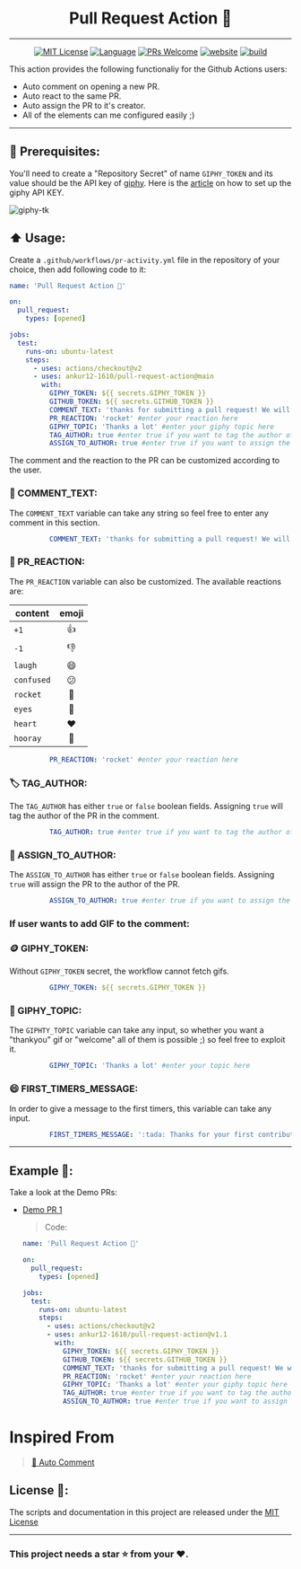 <h1 align="center">Pull Request Action 🚀</h1>

---

<p align="center">
  <a href="/wow-actions/auto-comment/blob/master/LICENSE"><img alt="MIT License" src="https://img.shields.io/github/license/ankur12-1610/pull-request-action?style=flat-square"></a>
  <a href="https://www.typescriptlang.org" rel="nofollow"><img alt="Language" src="https://img.shields.io/badge/language-TypeScript-blue.svg?style=flat-square"></a>
  <a href="https://github.com/ankur12-1610/pull-request-action/pulls"><img alt="PRs Welcome" src="https://img.shields.io/badge/PRs-Welcome-brightgreen.svg?style=flat-square" ></a>
  <a href="https://github.com/marketplace/actions/pull-request-action" rel="nofollow"><img alt="website" src="https://img.shields.io/static/v1?label=&labelColor=505050&message=Marketplace&color=0076D6&style=flat-square&logo=google-chrome&logoColor=0076D6" ></a>
  <a href="https://github.com/ankur12-1610/pull-request-action/workflows/pr-activity.yml"><img alt="build" src="https://img.shields.io/github/workflow/status/wow-actions/auto-comment/Release/master?logo=github&style=flat-square" ></a>
</p>

This action provides the following functionaliy for the Github Actions users:

- Auto comment on opening a new PR.
- Auto react to the same PR.
- Auto assign the PR to it's creator.
- All of the elements can me configured easily ;)

---

## 📝 Prerequisites:

You'll need to create a "Repository Secret" of name `GIPHY_TOKEN` and its value should be the API key of [giphy](https://giphy.com/). Here is the [article](https://support.giphy.com/hc/en-us/articles/360020283431-Request-A-GIPHY-API-Key) on how to set up the giphy API KEY.

![giphy-tk](https://user-images.githubusercontent.com/76884959/147668001-4856c7f5-fe79-4ae8-a01d-fb9f1edef88f.png)

## :arrow_up: Usage:

Create a `.github/workflows/pr-activity.yml` file in the repository of your choice, then add following code to it:

```yaml
name: 'Pull Request Action 🚀'

on:
  pull_request:
    types: [opened]

jobs:
  test:
    runs-on: ubuntu-latest
    steps:
      - uses: actions/checkout@v2
      - uses: ankur12-1610/pull-request-action@main
        with:
          GIPHY_TOKEN: ${{ secrets.GIPHY_TOKEN }}
          GITHUB_TOKEN: ${{ secrets.GITHUB_TOKEN }}
          COMMENT_TEXT: 'thanks for submitting a pull request! We will try to review it as soon as we can :)' #enter your custom comment in the content variable
          PR_REACTION: 'rocket' #enter your reaction here
          GIPHY_TOPIC: 'Thanks a lot' #enter your giphy topic here
          TAG_AUTHOR: true #enter true if you want to tag the author of the pull request
          ASSIGN_TO_AUTHOR: true #enter true if you want to assign the pull request to the author of the pull request
```

The comment and the reaction to the PR can be customized according to the user.

### 💬 COMMENT_TEXT:

The `COMMENT_TEXT` variable can take any string so feel free to enter any comment in this section.
```yml
          COMMENT_TEXT: 'thanks for submitting a pull request! We will try to review it as soon as we can :)' #enter your custom comment in the content variable

```

### 🚀 PR_REACTION:

The `PR_REACTION` variable can also be customized. The available reactions are:

| content    | emoji |
| ---------- | :---: |
| `+1`       |  👍   |
| `-1`       |  👎   |
| `laugh`    |  😄   |
| `confused` |  😕   |
| `rocket`   |  🚀   |
| `eyes`     |  👀   |
| `heart`    |  ❤️   |
| `hooray`   |  🎉   |
```yml
          PR_REACTION: 'rocket' #enter your reaction here
```


### 🏷️ TAG_AUTHOR:

The `TAG_AUTHOR` has either `true` or `false` boolean fields. Assigning `true` will tag the author of the PR in the comment.
```yml
          TAG_AUTHOR: true #enter true if you want to tag the author of the pull request or enter fase

```

### 🏁 ASSIGN_TO_AUTHOR:

The `ASSIGN_TO_AUTHOR` has either `true` or `false` boolean fields. Assigning `true` will assign the PR to the author of the PR.
```yml
          ASSIGN_TO_AUTHOR: true #enter true if you want to assign the pull request to the author or enter false

```

### If user wants to add GIF to the comment:

### 🪙 GIPHY_TOKEN:

Without `GIPHY_TOKEN` secret, the workflow cannot fetch gifs.
```yml
          GIPHY_TOKEN: ${{ secrets.GIPHY_TOKEN }}

```

### 📍 GIPHY_TOPIC:

The `GIPHTY_TOPIC` variable can take any input, so whether you want a "thankyou" gif or "welcome" all of them is possible ;) so feel free to exploit it.
```yml
          GIPHY_TOPIC: 'Thanks a lot' #enter your topic here

```

### 😄 FIRST_TIMERS_MESSAGE:

In order to give a message to the first timers, this variable can take any input.
```yml
          FIRST_TIMERS_MESSAGE: ':tada: Thanks for your first contribution in this repo!' #your custom message for the first timers

```

---

## Example 🍠:

Take a look at the Demo PRs:

- [Demo PR 1](https://github.com/ankur12-1610/pull-request-action/pull/40)

  > Code:

  ```yaml
  name: 'Pull Request Action 🚀'

  on:
    pull_request:
      types: [opened]

  jobs:
    test:
      runs-on: ubuntu-latest
      steps:
        - uses: actions/checkout@v2
        - uses: ankur12-1610/pull-request-action@v1.1
          with:
            GIPHY_TOKEN: ${{ secrets.GIPHY_TOKEN }}
            GITHUB_TOKEN: ${{ secrets.GITHUB_TOKEN }}
            COMMENT_TEXT: 'thanks for submitting a pull request! We will try to review it as soon as we can :)' #enter your custom comment in the content variable
            PR_REACTION: 'rocket' #enter your reaction here
            GIPHY_TOPIC: 'Thanks a lot' #enter your giphy topic here
            TAG_AUTHOR: true #enter true if you want to tag the author of the pull request
            ASSIGN_TO_AUTHOR: true #enter true if you want to assign the pull request to the author of the pull request
  ```


# Inspired From

> [:speech_balloon: Auto Comment](https://github.com/wow-actions/auto-comment)

## License 🔖:

The scripts and documentation in this project are released under the [MIT License](LICENSE)

---

### This project needs a **star** ⭐ from your ♥.
